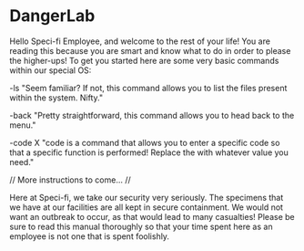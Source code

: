 # DangerLab
Hello Speci-fi Employee, and welcome to the rest of your life!
You are reading this because you are smart and know what to do in order to please the higher-ups!
To get you started here are some very basic commands within our special OS:

-ls
"Seem familiar? If not, this command allows you to list the files present within the system. Nifty."

-back
"Pretty straightforward, this command allows you to head back to the menu."

-code X
"code is a command that allows you to enter a specific code so that a specific function is performed! Replace the <X> with whatever value you need."

// More instructions to come... //

Here at Speci-fi, we take our security very seriously. The specimens that we have at our facilities are all kept in secure containment. We would not want an outbreak to occur, as that would lead to many casualties! Please be sure to read this manual thoroughly so that your time spent here as an employee is not one that is spent foolishly.
